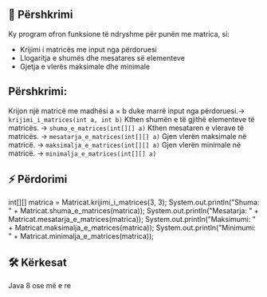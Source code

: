 ## 📌 Përshkrimi

Ky program ofron funksione të ndryshme për punën me matrica, si:
- Krijimi i matricës me input nga përdoruesi
- Llogaritja e shumës dhe mesatares së elementeve
- Gjetja e vlerës maksimale dhe minimale

## Përshkrimi:

Krijon një matricë me madhësi a × b duke marrë input nga përdoruesi.->
```krijimi_i_matrices(int a, int b)```
Kthen shumën e të gjithë elementeve të matricës. ->
```shuma_e_matrices(int[][] a)``` 
Kthen mesataren e vlerave të matricës. ->
```mesatarja_e_matrices(int[][] a)```
Gjen vlerën maksimale në matricë. ->
```maksimalja_e_matrices(int[][] a)```
Gjen vlerën minimale në matricë. ->
```minimalja_e_matrices(int[][] a)```

## ⚡ Përdorimi

int[][] matrica = Matricat.krijimi_i_matrices(3, 3);
System.out.println("Shuma: " + Matricat.shuma_e_matrices(matrica));
System.out.println("Mesatarja: " + Matricat.mesatarja_e_matrices(matrica));
System.out.println("Maksimumi: " + Matricat.maksimalja_e_matrices(matrica));
System.out.println("Minimumi: " + Matricat.minimalja_e_matrices(matrica));

## 🛠 Kërkesat

Java 8 ose më e re
